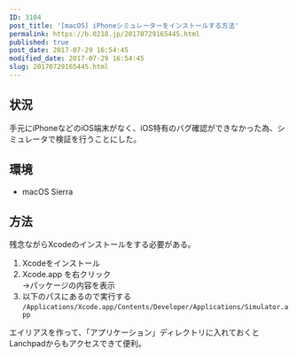 ```yaml
---
ID: 3104
post_title: '[macOS] iPhoneシミュレーターをインストールする方法'
permalink: https://b.0218.jp/20170729165445.html
published: true
post_date: 2017-07-29 16:54:45
modified_date: 2017-07-29 16:54:45
slug: 20170729165445.html
---
```

<h2>状況</h2>

手元にiPhoneなどのiOS端末がなく、iOS特有のバグ確認ができなかった為、シミュレータで検証を行うことにした。

<h2>環境</h2>

<ul>
<li>macOS Sierra</li>
</ul>

<h2>方法</h2>

残念ながらXcodeのインストールをする必要がある。

<ol>
<li>Xcodeをインストール</li>
<li>Xcode.app を右クリック<br />
→パッケージの内容を表示</li>
<li>以下のパスにあるので実行する
<code>/Applications/Xcode.app/Contents/Developer/Applications/Simulator.app</code></li>
</ol>

エイリアスを作って、「アプリケーション」ディレクトリに入れておくとLanchpadからもアクセスできて便利。